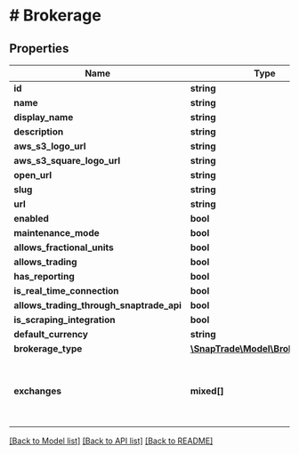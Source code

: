 # # Brokerage

## Properties

Name | Type | Description | Notes
------------ | ------------- | ------------- | -------------
**id** | **string** |  | [optional]
**name** | **string** |  | [optional]
**display_name** | **string** |  | [optional]
**description** | **string** |  | [optional]
**aws_s3_logo_url** | **string** |  | [optional]
**aws_s3_square_logo_url** | **string** |  | [optional]
**open_url** | **string** |  | [optional]
**slug** | **string** |  | [optional]
**url** | **string** |  | [optional]
**enabled** | **bool** |  | [optional]
**maintenance_mode** | **bool** |  | [optional]
**allows_fractional_units** | **bool** |  | [optional]
**allows_trading** | **bool** |  | [optional]
**has_reporting** | **bool** |  | [optional]
**is_real_time_connection** | **bool** |  | [optional]
**allows_trading_through_snaptrade_api** | **bool** |  | [optional]
**is_scraping_integration** | **bool** |  | [optional]
**default_currency** | **string** |  | [optional]
**brokerage_type** | [**\SnapTrade\Model\BrokerageType**](BrokerageType.md) |  | [optional]
**exchanges** | **mixed[]** | List of exchange ID supported by brokerage | [optional]

[[Back to Model list]](../../README.md#models) [[Back to API list]](../../README.md#endpoints) [[Back to README]](../../README.md)
